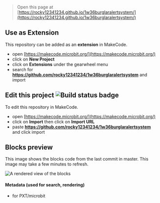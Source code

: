 
> Open this page at [https://rocky12341234.github.io/1w36burglaralertsystem/](https://rocky12341234.github.io/1w36burglaralertsystem/)

## Use as Extension

This repository can be added as an **extension** in MakeCode.

* open [https://makecode.microbit.org/](https://makecode.microbit.org/)
* click on **New Project**
* click on **Extensions** under the gearwheel menu
* search for **https://github.com/rocky12341234/1w36burglaralertsystem** and import

## Edit this project ![Build status badge](https://github.com/rocky12341234/1w36burglaralertsystem/workflows/MakeCode/badge.svg)

To edit this repository in MakeCode.

* open [https://makecode.microbit.org/](https://makecode.microbit.org/)
* click on **Import** then click on **Import URL**
* paste **https://github.com/rocky12341234/1w36burglaralertsystem** and click import

## Blocks preview

This image shows the blocks code from the last commit in master.
This image may take a few minutes to refresh.

![A rendered view of the blocks](https://github.com/rocky12341234/1w36burglaralertsystem/raw/master/.github/makecode/blocks.png)

#### Metadata (used for search, rendering)

* for PXT/microbit
<script src="https://makecode.com/gh-pages-embed.js"></script><script>makeCodeRender("{{ site.makecode.home_url }}", "{{ site.github.owner_name }}/{{ site.github.repository_name }}");</script>
